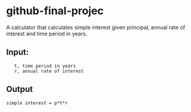 # github-final-projec
A calculator that calculates simple interest given principal, annual rate of interest and time period in years.
## Input:
```p, principal amount
   t, time period in years
   r, annual rate of interest
```
## Output
  ``` simple interest = p*t*r ```
